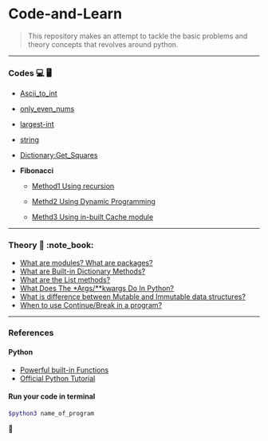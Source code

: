 # Code-and-Learn

> This repository makes an attempt to tackle the basic problems and theory concepts that revolves around python.
-------------------------------------------------------
### Codes :computer: :desktop_computer:

- [Ascii_to_int](./Codes/1.Ascii-to-int/ascii_to_int.py)

- [only_even_nums](./Codes/2.Even-only/only_even_nums.py)

- [largest-int](./Codes/3.Largest-int/largest_int.py)

- [string](./Codes/4.String-of-numbers/string.py)

- [Dictionary:Get_Squares](./Codes/6.Dictionary/2.get_squares.py)
-  **Fibonacci**
    - [Method1 Using recursion](./Codes/5.Fibonacci/1.fibonacci.py)

    - [Methd2 Using Dynamic Programming](./Codes/5.Fibonacci/2.fibonacci.py)

    - [Methd3 Using in-built Cache module](./Codes/5.Fibonacci/3.fibonacci.py)

-----------------------------------------------------------    

### Theory :open_book: :note_book:

- [What are modules? What are packages?](./Theory/modules&packages.md)
- [What are Built-in Dictionary Methods?](./Codes/6.Dictionary/dictionary.md)
- [What are the List methods?](./Codes/7.Lists/list.md)
- [What Does The *Args/**kwargs Do In Python?]()
- [What is difference between Mutable and Immutable data structures?]()
- [When to use Continue/Break in a program?]()

------------------------------------------------------------
### References
#### Python
- [Powerful built-in Functions](https://docs.python.org/3/library/functions.html#built-in-functions)
- [Official Python Tutorial](https://docs.python.org/3/tutorial/index.html)


#### Run your code in terminal

```bash
$python3 name_of_program
```
:notebook:
